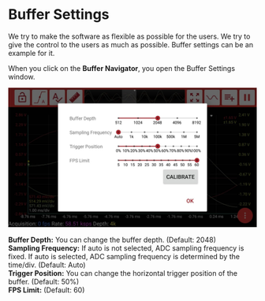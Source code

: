# Buffer Settings

We try to make the software as flexible as possible for the users. We try to give the control to the users as much as possible. Buffer settings can be an example for it.

When you click on the **Buffer Navigator**, you open the Buffer Settings window.

![](../../../../.gitbook/assets/59595638_2192599357461898_8108876079931850752_n.jpg)

**Buffer Depth:** You can change the buffer depth. \(Default: 2048\)  
**Sampling Frequency:** If auto is not selected, ADC sampling frequency is fixed. If auto is selected, ADC sampling frequency is determined by the time/div. \(Default: Auto\)  
**Trigger Position:** You can change the horizontal trigger position of the buffer. \(Default: 50%\)  
**FPS Limit:** \(Default: 60\)

